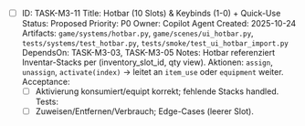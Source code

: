 - [ ] ID: TASK-M3-11
  Title: Hotbar (10 Slots) & Keybinds (1-0) + Quick-Use
  Status: Proposed
  Priority: P0
  Owner: Copilot Agent
  Created: 2025-10-24
  Artifacts: `game/systems/hotbar.py`, `game/scenes/ui_hotbar.py`, `tests/systems/test_hotbar.py`, `tests/smoke/test_ui_hotbar_import.py`
  DependsOn: TASK-M3-03, TASK-M3-05
  Notes:
  Hotbar referenziert Inventar-Stacks per (inventory_slot_id, qty view). Aktionen: `assign`, `unassign`, `activate(index)` -> leitet an `item_use` oder `equipment` weiter.
  Acceptance:
  - [ ] Aktivierung konsumiert/equipt korrekt; fehlende Stacks handled.
  Tests:
  - [ ] Zuweisen/Entfernen/Verbrauch; Edge-Cases (leerer Slot).
